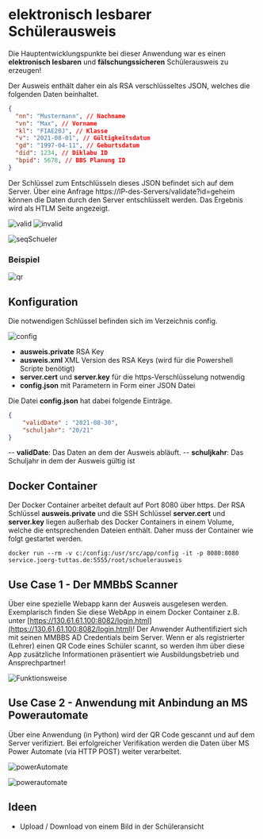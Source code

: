 # elektronisch lesbarer Schülerausweis
Die Hauptentwicklungspunkte bei dieser Anwendung war es einen **elektronisch lesbaren** und **fälschungssicheren** Schülerausweis zu erzeugen!

Der Ausweis enthält daher ein als RSA verschlüsseltes JSON, welches die folgenden Daten beinhaltet. 

```JSON
{
  "nn": "Mustermann", // Nachname
  "vn": "Max", // Vorname
  "kl": "FIAE20J", // Klasse
  "v": "2021-08-01", // Gültigkeitsdatum
  "gd": "1997-04-11", // Geburtsdatum
  "did": 1234, // Diklabu ID
  "bpid": 5678, // BBS Planung ID
}
```

Der Schlüssel zum Entschlüsseln dieses JSON befindet sich auf dem Server. Über eine Anfrage https://IP-des-Servers/validate?id=geheim können die Daten durch den Server entschlüsselt werden. Das Ergebnis wird als HTLM Seite angezeigt.

![valid](ScreenshotValid.png)
![invalid](ScreenshotInvalid.png)

![seqSchueler](seqSchueler.png)

### Beispiel
![qr](qrcode.png)

## Konfiguration
Die notwendigen Schlüssel befinden sich im Verzeichnis config.

![config](configFiles.png)

- **ausweis.private** RSA Key
- **ausweis.xml** XML Version des RSA Keys (wird für die Powershell Scripte benötigt)
- **server.cert** und **server.key** für die https-Verschlüsselung notwendig
- **config.json** mit Parametern in Form einer JSON Datei

Die Datei **config.json** hat dabei folgende Einträge.

```JSON
{
    "validDate" : "2021-08-30",
    "schuljahr": "20/21"
}
```

-- **validDate**: Das Daten an dem der Ausweis abläuft.
-- **schuljkahr**: Das Schuljahr in dem der Ausweis gültig ist

## Docker Container
Der Docker Container arbeitet default auf Port 8080 über https. Der RSA Schlüssel **ausweis.private** und die SSH Schlüssel **server.cert** und **server.key** liegen außerhab des Docker Containers in einem Volume, welche die entsprechenden Dateien enthält. Daher muss der Container wie folgt gestartet werden.

```
docker run --rm -v c:/config:/usr/src/app/config -it -p 8080:8080 service.joerg-tuttas.de:5555/root/schuelerausweis
```

## Use Case 1 - Der MMBbS Scanner
Über eine spezielle Webapp kann der Ausweis ausgelesen werden. Exemplarisch finden Sie diese WebApp in einem Docker Container z.B. unter [https://130.61.61.100:8082/login.html](https://130.61.61.100:8082/login.html)! Der Anwender Authentifiziert sich mit seinen MMBBS AD Credentials beim Server. Wenn er als registrierter (Lehrer) einen QR Code eines Schüler scannt, so werden ihm über diese App zusätzliche Informationen präsentiert wie Ausbildungsbetrieb und Ansprechpartner!

![Funktionsweise](Sequenzdiagramm.png)

## Use Case 2 - Anwendung mit Anbindung an MS Powerautomate
Über eine Anwendung (in Python) wird der QR Code gescannt und auf dem Server verifiziert. Bei erfolgreicher Verifikation werden die Daten über MS Power Automate (via HTTP POST) weiter verarbeitet.

![powerAutomate](seqPowerautomate.png)

![powerautomate](powerautomate.png) 


## Ideen
- Upload / Download von einem Bild in der Schüleransicht

